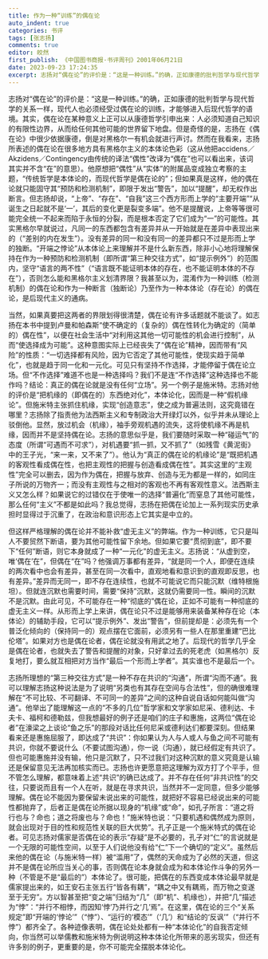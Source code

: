 ```yaml
---
title: 作为一种“训练”的偶在论
auto_indent: true
categories: 书评
tags: [张志扬]
comments: true
editor: 皎然
first_publish: 《中国图书商报·书评周刊》2001年06月21日
date: 2023-09-23 17:24:35
excerpt: 志扬对“偶在论”的评价是：“这是一种训练。”的确，正如康德的批判哲学与现代哲学的关系一样，现代人也必须经受过偶在论的训练，才能够进入后现代哲学的语境。其实，偶在论在某种意义上正可以从康德哲学引申出来：人必须知道自己知识的有限性边界，从而给任何其他可能的世界留下地盘。但是奇怪的是，志扬在《偶在论》中很少依据康德，倒是对黑格尔一有机会就进行声讨。然而在我看来，志扬所表述的偶在论在很多地方具有黑格尔主义的本体论色彩（这从他把accidens／Akzidens／Contingency由传统的译法“偶性”改译为“偶在”也可以看出来，该词其实并不含“在”的意思）。
---
```

志扬对“偶在论”的评价是：“这是一种训练。”的确，正如康德的批判哲学与现代哲学的关系一样，现代人也必须经受过偶在论的训练，才能够进入后现代哲学的语境。其实，偶在论在某种意义上正可以从康德哲学引申出来：人必须知道自己知识的有限性边界，从而给任何其他可能的世界留下地盘。但是奇怪的是，志扬在《偶在论》中很少依据康德，倒是对黑格尔一有机会就进行声讨。然而在我看来，志扬所表述的偶在论在很多地方具有黑格尔主义的本体论色彩（这从他把accidens／Akzidens／Contingency由传统的译法“偶性”改译为“偶在”也可以看出来，该词其实并不含“在”的意思）。他原想把“偶性”从“实体”的附属品变成独立考察的主题，“传统哲学是本体论的，而现代哲学是偶在论的”；但如果真是这样，他的偶在论就只能固守其“预防和检测机制”，即限于发出“警告”，加以“提醒”，却无权作出断言。但志扬却说，“上帝”、“存在”、“自我”这三个西方形而上学的“主要开端”“从诞生之日起就不是‘一’，其后的变化更是裂变多端”。他不是提醒说，上帝等等很可能完全统一不起来而陷于永恒的分裂，而是根本否定了它们成为“一”的可能性。其实黑格尔早就说过，凡同一的东西都包含有差异并从一开始就是在差异中表现出来的（“差别的内在发生”）。没有差异的同一和没有同一的差异都只不过是形而上学的独断。“开端之悖论”从本体论上来理解并不是什么新东西，除非小心地将理解保持在作为一种预防和检测机制（即所谓“第三种交往方式”，如“提示例外”）的范围内，坚守“语言的两不性”（“语言既不能证明本体的存在，也不能证明本体的不存在”），否则怎么能和黑格尔主义划清界限？我甚至以为，混淆作为一种训练（检测机制）的偶在论和作为一种断言（独断论）乃至作为一种本体论（存在论）的偶在论，是后现代主义的通病。

当然，如果真要把这两者的界限划得很清楚，偶在论有许多话题就不能谈了。如志扬在本书中提到卢曼和帕森斯“使不确定的（复杂的）偶在性转化为确定的（简单的）偶在性”，以便在社会生活中“对利用这其他一切可能性的机会进行控制”，从而“使选择成为可能”。这种意图实际上已经丧失了“偶在论”精神，因而带有“风险”的性质：“一切选择都有风险，因为它否定了其他可能性，使现实趋于简单化”，也就是趋于同一化和一元化。可见只有坚持不作选择，才能停留于偶在论立场。但“不作选择”难道不也是一种选择吗？我们不是连“不作选择”这种选择也不能作吗？结论：真正的偶在论就是没有任何“立场”。另一个例子是施米特。志扬对他的评价是“把机缘的（即偶在的）东西绝对化”，本体论化，因而是一种“假机缘论”。但施米特主张抓住机缘，实现“创造意志”，使之成为普遍法则，这究竟错在哪里？志扬除了指责他为法西斯主义和专制政治大开绿灯以外，似乎并未从理论上驳倒他。显然，放过机会（机缘），袖手旁观机遇的流失，这将使机缘不再是机缘，因而并不是坚持偶在论。志扬的意思似乎是，我们要随时采取一种“碰运气”的态度（所谓“可遇而不可求”），对机遇要“抓一抓，又不抓了”（如残雪《黄泥街》中的王子光，“来一来，又不来了”）。他认为“真正的偶在论的机缘论”是“既把机遇的客观性看成偶在性，也把主观性的把握与创造看成偶在性”。其实这里的“主观性”完全可以删去，因为作为偶在，把握与放弃、创造与无为都是一样的，如同庄子所说的万物齐一；而没有主观性与之相对的客观也不再有客观性意义。法西斯主义又怎么样？如果说它的过错仅在于使唯一的选择“普遍化”而窒息了其他可能性，那么任何“主义”不都是如此吗？我总觉得，志扬在把偶在论加上一系列现实历史承担时显得过于沉重了，在政治和意识形态上它其实是中立的。

但这样严格理解的偶在论并不能补救“虚无主义”的弊端。作为一种训练，它只是叫人不要贸然下断语，要为其他可能性留下余地。但如果它要“贯彻到底”，即不要下“任何”断语，则它本身就成了一种“一元化”的虚无主义。志扬说：“从虚到空，唯‘偶在’在”，但偶在“在”吗？他强调万事都有差异，“就是同一个人，即便在连续的两次看中也会有差异，甚至在同一次看中，直观地看和意识到的直观即反思，也有差异。”差异而无同一，即不存在连续性，也就不可能说它而只能沉默（维特根施坦）。但就连沉默也需要时间，需要“保持”沉默，这就仍需要同一性。瞬间的沉默不是沉默。由此可见，不可能存在一种“彻底的”偶在论，正如不可能有一种彻底的虚无主义一样。从形而上学上来讲，偶在论只不过是能够用来装备某种存在论（本体论）的辅助手段，它可以“提示例外”、发出“警告”，但前提却是：必须先有一个普泛化倾向的（保持同一的）观点摆在它面前，必须另有一些人在那里重建“巴比伦塔”。如果对方也是偶在论者，偶在论就没有用武之地了。后现代的哲学几乎全是偶在论者，也就失去了警告和提醒的对象，只好拿过去的死老虎（如黑格尔）反复地打，要么就互相把对方当作“最后一个形而上学者”。其实谁也不是最后一个。

志扬所理想的“第三种交往方式”是一种不存在共识的“沟通”，所谓“沟而不通”。我可以理解志扬这种说法是为了说明“另类也有其存在空间与合法性”，但的确很难理解在“不可比较、不可翻译、不可同一的差异”之间的这种自说自话如何能叫做“沟通”。他举出了能理解这一点的“不多的几位”哲学家和文学家如尼采、德利达、卡夫卡、福柯和德勒兹，但我想最好的例子还是咱们的庄子和惠施，这两位“偶在论者”在濠梁之上谈论“鱼之乐”的那段对话比任何尼采或德利达们都要深刻。但结果看来还是惠施屈服了，即达成了“共识”：你如果认为人与人或人与鱼之间不可能有共识，你就不要说什么（不要试图沟通），你一说（沟通），就已经假定有共识了。但也可能惠施并没有输，他只是沉默了，只不过我们对这种沉默的意义究竟是认输还是保留意见无法再加核实而已。志扬也许更愿意把这理解为双方打了个平手，但不管怎么理解，都意味着上述“共识”的确已达成了。并不存在任何“非共识性”的交往，只要说而且有一个人在听，就是在寻求共识，当然并不一定同意，但多少能够理解。偶在论不能因为要保留未说出来的可能性，就把好不容易已经说出来的可能性都抛弃了，后者正是偶在论所据以现身的“机缘”或“命”，如孔子所言：“道之将行也与？命也；道之将废也与？命也！”施米特也说：“只要机遇和偶然成为原则，就会出现对于目的性和规范性关联的巨大优势”。孔子正是一个施米特式的偶在论者。可见志扬对儒家是否偶在论的表示“存疑”是不必要的，孔子对“仁”的言说就是一个无限的可能性空间，以至于人们说他没有给“仁”下一个确切的“定义”。虽然后来他的偶在论（与施米特一样）被“滥用”了，偶然的天命成为了必然的天道，但这并不是偶在论所应当关心的事，否则偶在论本身就会成为和本体论作斗争的另外一种（不管是不是“最后的”）本体论了。很可能，把偶在的东西变成本体论最早就是儒家提出来的，如王安石主张五行“皆各有耦”，“耦之中又有耦焉，而万物之变遂至于无穷”。方以智甚至把“变之端”归结为“几”（即“机”、机缘也），并把“几”描述为“悖”：“并行不相悖，而因知‘悖’乃并行之‘几’焉”。在这里，偶在论的三个“关系规定”即“开端的‘悖论’”（“悖”）、“运行的‘模态’”（‘几’）和“结论的‘反讽’”（“并行不悖”）都齐全了。各种迹像表明，偶在论处处都有一种“本体论化”的自我否定倾向，你当然可以举儒教和施米特为例说明这种本体论化所带来的恶劣现实，但还有许多别的例子，更重要的是，你不可能完全摆脱本体论化。
